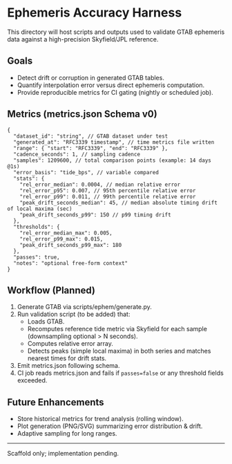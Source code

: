 # Ephemeris Accuracy Harness

This directory will host scripts and outputs used to validate GTAB ephemeris data against a high-precision Skyfield/JPL reference.

## Goals

- Detect drift or corruption in generated GTAB tables.
- Quantify interpolation error versus direct ephemeris computation.
- Provide reproducible metrics for CI gating (nightly or scheduled job).

## Metrics (metrics.json Schema v0)

```jsonc
{
  "dataset_id": "string", // GTAB dataset under test
  "generated_at": "RFC3339 timestamp", // time metrics file written
  "range": { "start": "RFC3339", "end": "RFC3339" },
  "cadence_seconds": 1, // sampling cadence
  "samples": 1209600, // total comparison points (example: 14 days @1s)
  "error_basis": "tide_bps", // variable compared
  "stats": {
    "rel_error_median": 0.0004, // median relative error
    "rel_error_p95": 0.007, // 95th percentile relative error
    "rel_error_p99": 0.011, // 99th percentile relative error
    "peak_drift_seconds_median": 45, // median absolute timing drift of local maxima (sec)
    "peak_drift_seconds_p99": 150 // p99 timing drift
  },
  "thresholds": {
    "rel_error_median_max": 0.005,
    "rel_error_p99_max": 0.015,
    "peak_drift_seconds_p99_max": 180
  },
  "passes": true,
  "notes": "optional free-form context"
}
```

## Workflow (Planned)

1. Generate GTAB via scripts/ephem/generate.py.
2. Run validation script (to be added) that:
   - Loads GTAB.
   - Recomputes reference tide metric via Skyfield for each sample (downsampling optional > N seconds).
   - Computes relative error array.
   - Detects peaks (simple local maxima) in both series and matches nearest times for drift stats.
3. Emit metrics.json following schema.
4. CI job reads metrics.json and fails if `passes=false` or any threshold fields exceeded.

## Future Enhancements

- Store historical metrics for trend analysis (rolling window).
- Plot generation (PNG/SVG) summarizing error distribution & drift.
- Adaptive sampling for long ranges.

---

Scaffold only; implementation pending.
